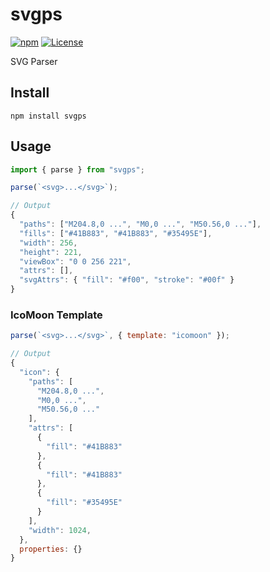 # svgps

[![npm](https://img.shields.io/npm/v/svgps?color=%234fc921)](https://www.npmjs.com/package/svgps)
[![License](https://img.shields.io/badge/License-MIT-green.svg?color=%234fc921)](https://opensource.org/licenses/MIT)

SVG Parser

## Install

```
npm install svgps
```

## Usage

```js
import { parse } from "svgps";

parse(`<svg>...</svg>`);
```

```js
// Output
{
  "paths": ["M204.8,0 ...", "M0,0 ...", "M50.56,0 ..."],
  "fills": ["#41B883", "#41B883", "#35495E"],
  "width": 256,
  "height": 221,
  "viewBox": "0 0 256 221",
  "attrs": [],
  "svgAttrs": { "fill": "#f00", "stroke": "#00f" }
}
```

### IcoMoon Template

```js
parse(`<svg>...</svg>`, { template: "icomoon" });
```

```js
// Output
{
  "icon": {
    "paths": [
      "M204.8,0 ...",
      "M0,0 ...",
      "M50.56,0 ..."
    ],
    "attrs": [
      {
        "fill": "#41B883"
      },
      {
        "fill": "#41B883"
      },
      {
        "fill": "#35495E"
      }
    ],
    "width": 1024,
  },
  properties: {}
}
```
